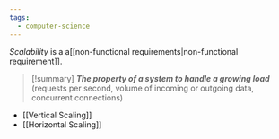 ```yaml
---
tags:
  - computer-science
---
```

*Scalability* is a a[[non-functional requirements|non-functional requirement]].

>[!summary]
>***The property of a system to handle a growing load*** (requests per second, volume of incoming or outgoing data, concurrent connections)

- [[Vertical Scaling]]
- [[Horizontal Scaling]]
 
